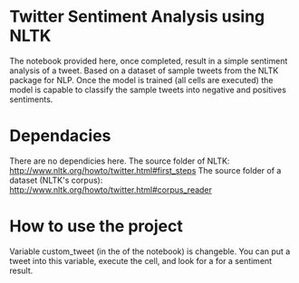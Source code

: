 # Twitter Sentiment Analysis using NLTK

The notebook provided here, once completed, result in a simple sentiment analysis of a tweet. 
Based on a dataset of sample tweets from the NLTK package for NLP. Once the model is trained (all cells are executed) the model is capable to classify the sample tweets into negative and positives sentiments.

# Dependacies 

There are no dependicies here. 
The source folder of NLTK: http://www.nltk.org/howto/twitter.html#first_steps
The source folder of a dataset (NLTK's corpus): http://www.nltk.org/howto/twitter.html#corpus_reader

# How to use the project
Variable custom_tweet (in the of the notebook) is changeble. You can put a tweet into this variable, execute the cell, and look for a for a sentiment result.